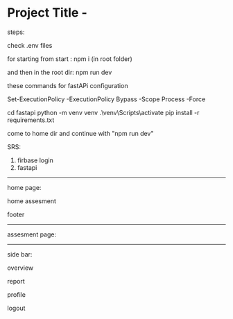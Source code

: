 # Project Title -
  
steps:

check .env files

for starting from start :
npm i (in root folder)

and then in the root dir:
npm run dev

these commands for fastAPi configuration

Set-ExecutionPolicy -ExecutionPolicy Bypass -Scope Process -Force

cd fastapi
python -m venv venv
.\venv\Scripts\activate
pip install -r requirements.txt

come to home dir and continue with "npm run dev"

SRS:

1. firbase login
2. fastapi

---

home page:

home
assesment

footer

---

assesment page:

---

side bar:

overview

report

profile

logout
